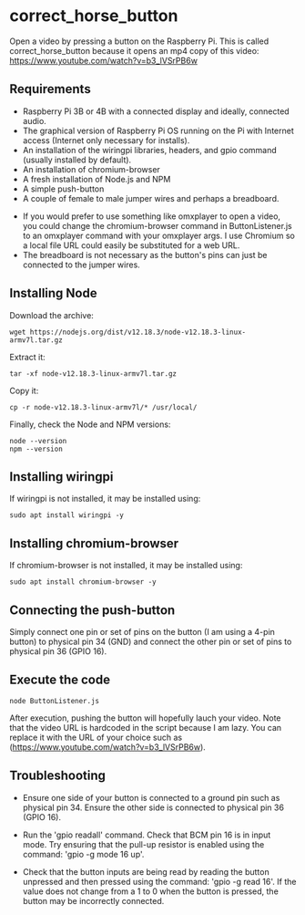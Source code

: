 # correct_horse_button
Open a video by pressing a button on the Raspberry Pi. This is called correct_horse_button because it opens an mp4 copy of this video: https://www.youtube.com/watch?v=b3_lVSrPB6w

Requirements
------------

- Raspberry Pi 3B or 4B with a connected display and ideally, connected audio.
- The graphical version of Raspberry Pi OS running on the Pi with Internet access (Internet only necessary for installs).
- An installation of the wiringpi libraries, headers, and gpio command (usually installed by default).
- An installation of chromium-browser
- A fresh installation of Node.js and NPM
- A simple push-button
- A couple of female to male jumper wires and perhaps a breadboard.

* If you would prefer to use something like omxplayer to open a video, you could change the chromium-browser
command in ButtonListener.js to an omxplayer command with your omxplayer args. I use Chromium so a local file
URL could easily be substituted for a web URL.
* The breadboard is not necessary as the button's pins can just be connected to the jumper wires.


Installing Node
---------------

Download the archive:

    wget https://nodejs.org/dist/v12.18.3/node-v12.18.3-linux-armv7l.tar.gz
  
Extract it:

    tar -xf node-v12.18.3-linux-armv7l.tar.gz
  
Copy it:

    cp -r node-v12.18.3-linux-armv7l/* /usr/local/
  
Finally, check the Node and NPM versions:

    node --version
    npm --version
 
 
 Installing wiringpi
 -------------------
 
 If wiringpi is not installed, it may be installed using:
 
    sudo apt install wiringpi -y
  
  
 Installing chromium-browser
 ---------------------------
 
  If chromium-browser is not installed, it may be installed using:
  
    sudo apt install chromium-browser -y
  
 
Connecting the push-button
--------------------------
 
Simply connect one pin or set of pins on the button (I am using a 4-pin button) to physical pin 34 (GND)
and connect the other pin or set of pins to physical pin 36 (GPIO 16).
 
 
Execute the code
----------------
 
    node ButtonListener.js
  
After execution, pushing the button will hopefully lauch your video. Note that the video URL is hardcoded
in the script because I am lazy. You can replace it with the URL of your choice such as (https://www.youtube.com/watch?v=b3_lVSrPB6w).


Troubleshooting
---------------

- Ensure one side of your button is connected to a ground pin such as physical pin 34. Ensure the other
side is connected to physical pin 36 (GPIO 16).

- Run the 'gpio readall' command. Check that BCM pin 16 is in input mode. Try ensuring that the pull-up
resistor is enabled using the command: 'gpio -g mode 16 up'.

- Check that the button inputs are being read by reading the button unpressed and then pressed using the
command: 'gpio -g read 16'. If the value does not change from a 1 to 0 when the button is pressed, the button
may be incorrectly connected.


